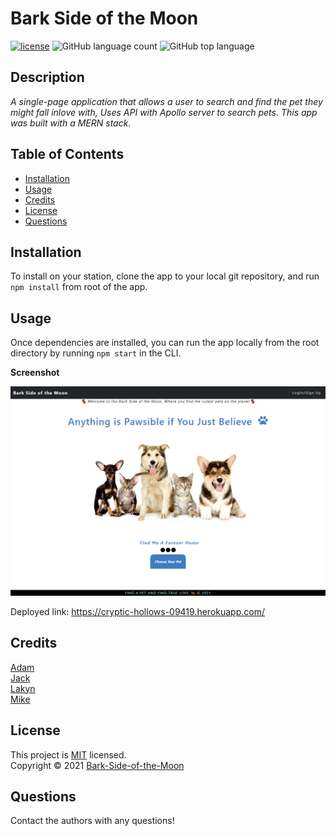 # Bark Side of the Moon

[![license](https://img.shields.io/badge/License-MIT-brightgreen.svg)](https://choosealicense.com/licenses/mit/)
![GitHub language count](https://img.shields.io/github/languages/count/adamgmcfadden/Bark-Side-of-the-Moon)
![GitHub top language](https://img.shields.io/github/languages/top/adamgmcfadden/Bark-Side-of-the-Moon)

## Description

_A single-page application that allows a user to search and find the pet they might fall inlove with, Uses API with Apollo server to search pets. This app was built with a MERN stack._

## Table of Contents

- [Installation](#installation)
- [Usage](#usage)
- [Credits](#credits)
- [License](#license)
- [Questions](#questions)

## Installation

To install on your station, clone the app to your local git repository, and run `npm install` from root of the app. 

## Usage

Once dependencies are installed, you can run the app locally from the root directory by running `npm start` in the CLI.

**Screenshot**

![](./client/src/assets/images/sc-bark-side-of-moon.png)

Deployed link: https://cryptic-hollows-09419.herokuapp.com/

## Credits

[Adam](https://github.com/adamgmcfadden)<br>[Jack](https://github.com/jackloveday-git)<br>[Lakyn](https://github.com/LakynFelix)<br>[Mike](https://github.com/Wizeeee)

## License

This project is [MIT](https://choosealicense.com/licenses/mit/) licensed.<br />
Copyright © 2021 [Bark-Side-of-the-Moon](https://github.com/adamgmcfadden/Bark-Side-of-the-Moon)

## Questions

Contact the authors with any questions!<br>
